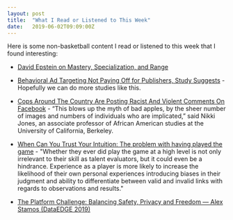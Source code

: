 ```yaml
---
layout: post
title:  "What I Read or Listened to This Week"
date:   2019-06-02T09:09:00Z
---
```

Here is some non-basketball content I read or listened to this week that I found interesting:


* [David Epstein on Mastery, Specialization, and Range](http://www.econtalk.org/david-epstein-on-mastery-specialization-and-range/)

* [Behavioral Ad Targeting Not Paying Off for Publishers, Study Suggests](https://www.wsj.com/articles/behavioral-ad-targeting-not-paying-off-for-publishers-study-suggests-11559167195) - Hopefully we can do more studies like this.

* [Cops Around The Country Are Posting Racist And Violent Comments On Facebook](https://www.injusticewatch.org/interactives/cops-troubling-facebook-posts-revealed/) - “This blows up the myth of bad apples, by the sheer number of images and numbers of individuals who are implicated,” said Nikki Jones, an associate professor of African American studies at the University of California, Berkeley.

* [When Can You Trust Your Intuition: The problem with having played the game](https://hockey-graphs.com/2019/05/30/when-can-you-trust-your-intuition-the-problem-with-having-played-the-game/) - "Whether they ever did play the game at a high level is not only irrelevant to their skill as talent evaluators, but it could even be a hindrance. Experience as a player is more likely to increase the likelihood of their own personal experiences introducing biases in their judgment and ability to differentiate between valid and invalid links with regards to observations and results."

* [The Platform Challenge: Balancing Safety, Privacy and Freedom — Alex Stamos (DataEDGE 2019)](https://www.youtube.com/watch?v=ATmQj787Jcc)
